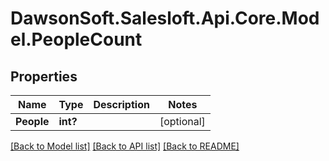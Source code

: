# DawsonSoft.Salesloft.Api.Core.Model.PeopleCount

## Properties

Name | Type | Description | Notes
------------ | ------------- | ------------- | -------------
**People** | **int?** |  | [optional] 

[[Back to Model list]](../README.md#documentation-for-models) [[Back to API list]](../README.md#documentation-for-api-endpoints) [[Back to README]](../README.md)


